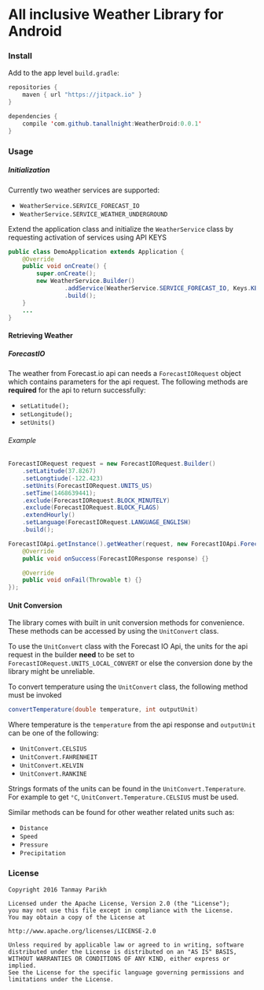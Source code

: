 # All inclusive Weather Library for Android

### Install
Add to the app level `build.gradle`:
```java
repositories {
    maven { url "https://jitpack.io" }
}

dependencies {
    compile 'com.github.tanallnight:WeatherDroid:0.0.1'
}
```

### Usage
##### Initialization
Currently two weather services are supported:
* `WeatherService.SERVICE_FORECAST_IO`
* `WeatherService.SERVICE_WEATHER_UNDERGROUND`

Extend the application class and initialize the `WeatherService` class by requesting activation of services using API KEYS
```java
public class DemoApplication extends Application {
    @Override
    public void onCreate() {
        super.onCreate();
        new WeatherService.Builder()
                .addService(WeatherService.SERVICE_FORECAST_IO, Keys.KEY_FORECAST_IO)
                .build();
    }
    ...
}
```

#### Retrieving Weather

##### ForecastIO

The weather from Forecast.io api can needs a `ForecastIORequest` object which contains parameters for the api request.
The following methods are **required** for the api to return successfully:
* `setLatitude();`
* `setLongitude();`
* `setUnits()`
###### Example
```java
ForecastIORequest request = new ForecastIORequest.Builder()
    .setLatitude(37.8267)
    .setLongtiude(-122.423)
    .setUnits(ForecastIORequest.UNITS_US)
    .setTime(1468639441);
    .exclude(ForecastIORequest.BLOCK_MINUTELY)
    .exclude(ForecastIORequest.BLOCK_FLAGS)
    .extendHourly()
    .setLanguage(ForecastIORequest.LANGUAGE_ENGLISH)
    .build();

ForecastIOApi.getInstance().getWeather(request, new ForecastIOApi.ForecastResponse() {
    @Override
    public void onSuccess(ForecastIOResponse response) {}

    @Override
    public void onFail(Throwable t) {}
});
```

#### Unit Conversion
The library comes with built in unit conversion methods for convenience. These methods can be accessed by using the `UnitConvert` class.

To use the `UnitConvert` class with the Forecast IO Api, the units for the api request in the builder **need** to be set to `ForecastIORequest.UNITS_LOCAL_CONVERT` or else the conversion done by the library might be unreliable.

To convert temperature using the `UnitConvert` class, the following method must be invoked
```java
convertTemperature(double temperature, int outputUnit)
```
Where temperature is the `temperature` from the api response and `outputUnit` can be one of the following:
* `UnitConvert.CELSIUS`
* `UnitConvert.FAHRENHEIT`
* `UnitConvert.KELVIN`
* `UnitConvert.RANKINE`

Strings formats of the units can be found in the `UnitConvert.Temperature`. For example to get `°C`, `UnitConvert.Temperature.CELSIUS` must be used.

Similar methods can be found for other weather related units such as:
* `Distance`
* `Speed`
* `Pressure`
* `Precipitation`


### License
```
Copyright 2016 Tanmay Parikh

Licensed under the Apache License, Version 2.0 (the "License");
you may not use this file except in compliance with the License.
You may obtain a copy of the License at

http://www.apache.org/licenses/LICENSE-2.0

Unless required by applicable law or agreed to in writing, software
distributed under the License is distributed on an "AS IS" BASIS,
WITHOUT WARRANTIES OR CONDITIONS OF ANY KIND, either express or implied.
See the License for the specific language governing permissions and
limitations under the License.
```